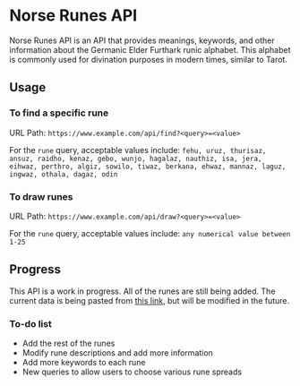 # Norse Runes API

Norse Runes API is an API that provides meanings, keywords, and other information about the Germanic Elder Furthark runic alphabet. This alphabet is commonly used for divination purposes in modern times, similar to Tarot.

## Usage

### To find a specific rune
URL Path:
```https://www.example.com/api/find?<query>=<value>```

For the `rune` query, acceptable values include:
```fehu, uruz, thurisaz, ansuz, raidho, kenaz, gebo, wunjo, hagalaz, nauthiz, isa, jera, eihwaz, perthro, algiz, sowilo, tiwaz, berkana, ehwaz, mannaz, laguz, ingwaz, othala, dagaz, odin```

### To draw runes
URL Path:
```https://www.example.com/api/draw?<query>=<value>```

For the `rune` query, acceptable values include:
```any numerical value between 1-25```

## Progress

This API is a work in progress. All of the runes are still being added. The current data is being pasted from [this link](https://www.twowander.com/blog/rune-meanings-how-to-use-runestones-for-divination), but will be modified in the future.

### To-do list
- Add the rest of the runes
- Modify rune descriptions and add more information
- Add more keywords to each rune
- New queries to allow users to choose various rune spreads
